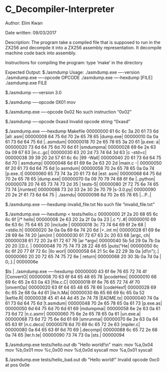 # C_Decompiler-Interpreter

Author: Elim Kwan

Date written: 09/03/2017

Description: The program take a compiled file that is supposed to run in the ZX256 and decompile it into a ZX256 assembly representation. It decompile machine code back into assembly. 

Instructions for compiling the program: type ‘make’ in the directory

Expected Output:
$./asmdump 
Usage:
./asmdump.exe —-version
./asmdump.exe —-opcode OPCODE
./asmdump.exe —-hexdump [FILE]
./asmdump.exe FILE

$./asmdump —-version
3.0

$./asmdump —-opcode 0X01
mov

$./asmdump.exe —-opcode 0x02
No such instruction “0x02”

$./asmdump —-opcode 0xasd
Invalid opcode string “0xasd”

$./asmdump.exe —-hexdump Makefile
00000000  61  6c  6c  3a  20  61  73  6d  |all: asm|
00000008  64  75  6d  70  2e  65  78  65  |dump.exe|
00000010  0a  0a  61  73  6d  64  75  6d  |..asmdum|
00000018  70  2e  65  78  65  3a  20  61  |p.exe: a|
00000020  73  6d  64  75  6d  70  6d  61  |smdumpma|
00000028  69  6e  2e  63  0a  09  67  63  |in.c..gc|
00000030  63  20  2d  73  74  64  3d  63  |c -std=c|
00000038  39  39  20  2d  57  61  6c  6c  |99 -Wall|
00000040  20  61  73  6d  64  75  6d  70  | asmdump|
00000048  6d  61  69  6e  2e  63  20  2d  |main.c -|
00000050  6f  20  61  73  6d  64  75  6d  |o asmdum|
00000058  70  2e  65  78  65  0a  0a  74  |p.exe..t|
00000060  65  73  74  3a  20  61  73  6d  |est: asm|
00000068  64  75  6d  70  2e  65  78  65  |dump.exe|
00000070  0a  09  70  79  74  68  6f  6e  |..python|
00000078  20  74  65  73  74  73  2d  35  | tests-5|
00000080  2f  72  75  6e  74  65  73  74  |/runtest|
00000088  73  2d  33  2e  30  2e  70  79  |s-3.0.py|
00000090  20  2e  2f  61  73  6d  64  75  | ./asmdu|
00000098  6d  70  2e  65  78  65          |...P..|

$./asmdump.exe —-hexdump invalid_file.txt
No such file “invalid_file.txt”

$./asmdump.exe —-hexdump < tests/hello.c
00000000  2f 2a 20 68 65 6c 6c 6f  |/* hello|
00000008  2e 63 20 2a 2f 0a 0a 23  |.c */..#|
00000010  69 6e 63 6c 75 64 65 20  |include |
00000018  3c 73 74 64 69 6f 2e 68  |<stdio.h|
00000020  3e 0a 0a 69 6e 74 20 6d  |>..int m|
00000028  61 69 6e 28 69 6e 74 20  |ain(int |
00000030  61 72 67 63 2c 20 63 68  |argc, ch|
00000038  61 72 20 2a 61 72 67 76  |ar *argv|
00000040  5b 5d 29 0a 7b 0a 20 20  |[]).{.  |
00000048  70 75 74 73 28 22 48 65  |puts("He|
00000050  6c 6c 6f 20 77 6f 72 6c  |llo worl|
00000058  64 21 5c 6e 22 29 3b 0a  |d!\n");.|
00000060  20 20 72 65 74 75 72 6e  |  return|
00000068  20 30 3b 0a 7d 0a        | 0;.}.|
0000006e

$ls | ./asmdump.exe —-hexdump
00000000  43 6f 6e 76 65 72 74 4f  |ConvertO|
00000008  70 63 6f 64 65 48 65 78  |pcodeHex|
00000010  66 69 6c 65 2e 63 0a 43  |file.c.C|
00000018  6f 6e 76 65 72 74 4f 70  |onvertOp|
00000020  63 6f 64 65 48 65 78 66  |codeHexf|
00000028  69 6c 65 2e 68 0a 4d 61  |ile.h.Ma|
00000030  6b 65 66 69 6c 65 0a 52  |kefile.R|
00000038  45 41 44 4d 45 2e 74 78  |EADME.tx|
00000040  74 0a 61 73 6d 64 75 6d  |t.asmdum|
00000048  70 2e 65 78 65 0a 61 73  |p.exe.as|
00000050  6d 64 75 6d 70 6d 61 69  |mdumpmai|
00000058  6e 2e 63 0a 61 73 6d 72  |n.c.asmr|
00000060  75 6e 2e 65 78 65 0a 61  |un.exe.a|
00000068  73 6d 72 75 6e 6d 61 69  |smrunmai|
00000070  6e 2e 63 0a 64 65 63 6f  |n.c.deco|
00000078  6d 70 69 6c 65 72 2e 63  |mpiler.c|
00000080  0a 64 65 63 6f 6d 70 69  |.decompi|
00000088  6c 65 72 2e 68 0a 74 65  |ler.h.te|
00000090  73 74 73 0a              |sts.|
00000094

$./asmdump.exe tests/hello.out
         db "Hello world!\n"
main:    mov %a,0x04
         mov %b,0x01
         mov %c,0x00
         mov %d,0x0d
         syscall
         mov %a,0x01
         syscall

$./asmdump.exe tests/hello_bad.out
         db "Hello world!"
Invalid opcode 0xc0 at pos 0x0e
